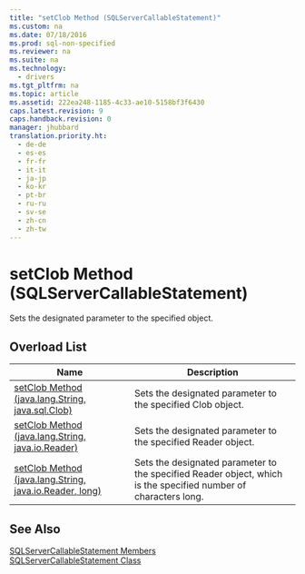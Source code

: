 ```yaml
---
title: "setClob Method (SQLServerCallableStatement)"
ms.custom: na
ms.date: 07/18/2016
ms.prod: sql-non-specified
ms.reviewer: na
ms.suite: na
ms.technology: 
  - drivers
ms.tgt_pltfrm: na
ms.topic: article
ms.assetid: 222ea248-1185-4c33-ae10-5158bf3f6430
caps.latest.revision: 9
caps.handback.revision: 0
manager: jhubbard
translation.priority.ht: 
  - de-de
  - es-es
  - fr-fr
  - it-it
  - ja-jp
  - ko-kr
  - pt-br
  - ru-ru
  - sv-se
  - zh-cn
  - zh-tw
---
```

# setClob Method (SQLServerCallableStatement)
  Sets the designated parameter to the specified object.  
  
## Overload List  
  
|Name|Description|  
|----------|-----------------|  
|[setClob Method &#40;java.lang.String, java.sql.Clob&#41;](../content/setClob-Method--java.lang.String--java.sql.Clob-.md)|Sets the designated parameter to the specified Clob object.|  
|[setClob Method &#40;java.lang.String, java.io.Reader&#41;](../content/setClob-Method--java.lang.String--java.io.Reader-.md)|Sets the designated parameter to the specified Reader object.|  
|[setClob Method &#40;java.lang.String, java.io.Reader, long&#41;](../content/setClob-Method--java.lang.String--java.io.Reader--long-.md)|Sets the designated parameter to the specified Reader object, which is the specified number of characters long.|  
  
## See Also  
 [SQLServerCallableStatement Members](../content/SQLServerCallableStatement-Members.md)   
 [SQLServerCallableStatement Class](../content/SQLServerCallableStatement-Class.md)  
  
  